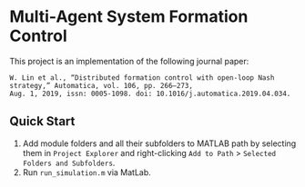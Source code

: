 # Multi-Agent System Formation Control

This project is an implementation of the following journal paper:
```
W. Lin et al., “Distributed formation control with open-loop Nash strategy,” Automatica, vol. 106, pp. 266–273,
Aug. 1, 2019, issn: 0005-1098. doi: 10.1016/j.automatica.2019.04.034.
```

## Quick Start
1. Add module folders and all their subfolders to MATLAB path by selecting them in `Project Explorer` and right-clicking `Add to Path` > `Selected Folders and Subfolders`.
2. Run `run_simulation.m` via MatLab.
